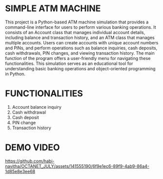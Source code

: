 # SIMPLE ATM MACHINE 
This project is a Python-based ATM machine simulation that provides a command-line interface for users to perform various banking operations. It consists of an Account class that manages individual account details, including balance and transaction history, and an ATM class that manages multiple accounts. Users can create accounts with unique account numbers and PINs, and perform operations such as balance inquiries, cash deposits, cash withdrawals, PIN changes, and viewing transaction history. The main function of the program offers a user-friendly menu for navigating these functionalities. This simulation serves as an educational tool for understanding basic banking operations and object-oriented programming in Python.

# FUNCTIONALITIES
1. Account balance inquiry
2. Cash withdrawal
3. Cash deposit
4. PIN change
5. Transaction history

# DEMO VIDEO


https://github.com/habi-navitha/OCTANET_JULY/assets/141555190/6f9e1ec6-89f9-4ab9-86a4-1d85e8e3ee68

